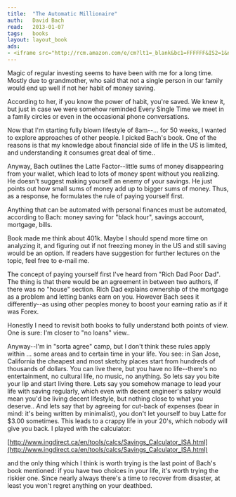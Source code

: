 ```yaml
---
title:	"The Automatic Millionaire"
auth:	David Bach
read:	2013-01-07
tags:	books
layout: layout_book
ads:
- <iframe src="http://rcm.amazon.com/e/cm?lt1=_blank&bc1=FFFFFF&IS2=1&npa=1&bg1=FFFFFF&fc1=000000&lc1=FF0000&t=wojcadamkoszh-20&o=1&p=8&l=as4&m=amazon&f=ifr&ref=ss_til&asins=0767923820" style="width:120px;height:240px;" scrolling="no" marginwidth="0" marginheight="0" frameborder="0"></iframe>
---
```

Magic of regular investing seems to have been with me for a long time.
Mostly due to grandmother, who said that not a single person in our family
would end up well if not her habit of money saving.

According to her, if you know the power of habit, you're saved. We knew it,
but just in case we were somehow reminded Every Single Time we meet in a
family circles or even in the occasional phone conversations.

Now that I'm starting fully blown lifestyle of 8am--... for 50 weeks, I
wanted to explore approaches of other people. I picked Bach's book. One of
the reasons is that my knowledge about financial side of life in the US is
limited, and understanding it consumes great deal of time..

Anyway, Bach outlines the Latte Factor--little sums of money disappearing
from your wallet, which lead to lots of money spent without you realizing.
He doesn't suggest making yourself an enemy of your savings. He just points
out how small sums of money add up to bigger sums of money. Thus, as a
response, he formulates the rule of paying yourself first.

Anything that can be automated with personal finances must be automated,
according to Bach: money saving for "black hour", savings account, mortgage,
bills.

Book made me think about 401k. Maybe I should spend more time on analyzing
it, and figuring out if not freezing money in the US and still saving would
be an option. If readers have suggestion for further lectures on the topic,
feel free to e-mail me.

The concept of paying yourself first I've heard from "Rich Dad Poor
Dad".  The thing is that there would be an agreement in between two authors,
if there was no "house" section. Rich Dad explains ownership of the mortgage
as a problem and letting banks earn on you. However Bach sees it
differently--as using other peoples money to boost your earning ratio as if
it was Forex.

Honestly I need to revisit both books to fully understand both points of
view. One is sure: I'm closer to "no loans" view..

Anyway--I'm in "sorta agree" camp, but I don't think these rules apply
within ... some areas and to certain time in your life. You see: in San
Jose, California the cheapest and most sketchy places start from hundreds of
thousands of dollars. You can live there, but you have no life--there's no
entertainment, no cultural life, no music, no anything. So lets say you bite
your lip and start living there. Lets say you somehow manage to lead your
life with saving regularly, which even with decent engineer's salary would
mean you'd be living decent lifestyle, but nothing close to what you
deserve.. And lets say that by agreeing for cut-back of expenses (bear in
mind: it's being written by minimalist), you don't let yourself to buy Latte
for $3.00 sometimes. This leads to a crappy life in your 20's, which nobody
will give you back. I played with the calculator:

[http://www.ingdirect.ca/en/tools/calcs/Savings_Calculator_ISA.html](http://www.ingdirect.ca/en/tools/calcs/Savings_Calculator_ISA.html)

and the only thing which I think is worth trying is the last point of Bach's
book mentioned: if you have two choices in your life, it's worth trying the
riskier one. Since nearly always there's a time to recover from disaster, at
least you won't regret anything on your deathbed.

